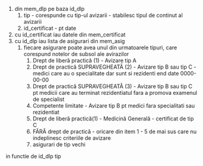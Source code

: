 1. din mem_dlp pe baza id_dlp
    1. tip - corespunde cu tip-ul avizarii - stabilesc tipul de continut al avizarii
    2. id_certificat - pt date
2. cu id_certificat iau datele din mem_certificat
3. cu id_dlp iau lista de asigurari din mem_asig
    1. fiecare asigurare poate avea unul din urmatoarele tipuri, care corespund notelor de subsol ale avirazilor
        1. Drept de liberă practică (1) - Avizare tip A
        2. Drept de practică SUPRAVEGHEATĂ (2) - Avizare tip B sau tip C - medici care au o specialitate dar sunt si rezidenti end date 0000-00-00
        3. Drept de practică SUPRAVEGHEATĂ (3) - Avizare tip B sau tip C pt medicii care au terminat rezidentiatul fara a promova examenul de specialist
        4. Competente limitate - Avizare tip B pt medici fara specialitati sau rezidentiat
        5. Drept de liberă practică(1) - Medicină Generală - certificat de tip C
        6. FĂRĂ drept de practică - oricare din item 1 - 5 de mai sus care nu indeplinesc criteriile de avizare
        9. asigurari de tip vechi 


in functie de id_dlp tip

